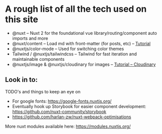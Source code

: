 # A rough list of all the tech used on this site

- @nuxt – Nuxt 2 for the foundational vue library/routing/component auto imports and more
- @nuxt/content – Load md with front-matter (for posts, etc) – [Tutorial](https://nuxtjs.org/tutorials/creating-blog-with-nuxt-content/)
- @nuxtjs/color-mode – Used for switching color themes
- Tailwind / @nuxtjs/tailwindcss – Tailwind for fast iteration and maintainable components
- @nuxtjs/image & @nuxtjs/cloudinary for images – [Tutorial – Cloudinary](https://cloudinary.com/blog/introducing_cloudinary_s_nuxt_module)

## Look in to:

TODO's and things to keep an eye on

- For google fonts: https://google-fonts.nuxtjs.org/
- Eventually hook up Storybook for easier component development: https://github.com/nuxt-community/storybook
- https://github.com/harlan-zw/nuxt-webpack-optimisations

More nuxt modules available here: https://modules.nuxtjs.org/